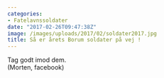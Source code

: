 ```yaml
---
categories:
- Fatelavnssoldater
date: "2017-02-26T09:47:38Z"
image: /images/uploads/2017/02/soldater2017.jpg
title: Så er årets Borum soldater på vej !
---
```


Tag godt imod dem.  
(Morten, facebook)
